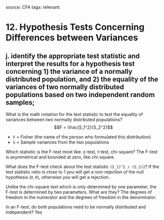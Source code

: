 source: CFA
tags: 
relevant: 

# 12. Hypothesis Tests Concerning Differences between Variances

## j. identify the appropriate test statistic and interpret the results for a hypothesis test concerning 1) the variance of a normally distributed population, and 2) the equality of the variances of two normally distributed populations based on two independent random samples;

What is the math notation for the test statistic to test the equality of variances between two normally distributed populations?
$$F = \frac{S_1^2}{S_2^2}$$
- `F` = Fisher (the name of the person who formulated this distribution)
- `S` = Sample variances from the two populations

Which statistic is the F-test most like: z-test, t-test, chi-square?
The F-test is asymmetrical and bounded at zero, like chi-square.

What does the F-test check about the test statistic `(S_1)^2 / (S_2)2`?
If the test statistic ratio is close to 1 you will get a non-rejection of the null hypothesis (`H_0`), otherwise you will get a rejection.

Unlike the chi-square test which is only determined by one parameter, the F-test is determined by two parameters. What are they?
The degrees of freedom in the numerator and the degrees of freedom in the denominator.

In an F-test, do both populations need to be normally distributed and independent?
Yes
